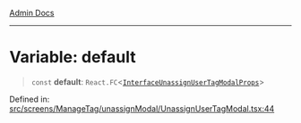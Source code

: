 [Admin Docs](/)

---

# Variable: default

> `const` **default**: `React.FC`\<[`InterfaceUnassignUserTagModalProps`](../interfaces/InterfaceUnassignUserTagModalProps.md)\>

Defined in: [src/screens/ManageTag/unassignModal/UnassignUserTagModal.tsx:44](https://github.com/PalisadoesFoundation/talawa-admin/blob/main/src/screens/ManageTag/unassignModal/UnassignUserTagModal.tsx#L44)
